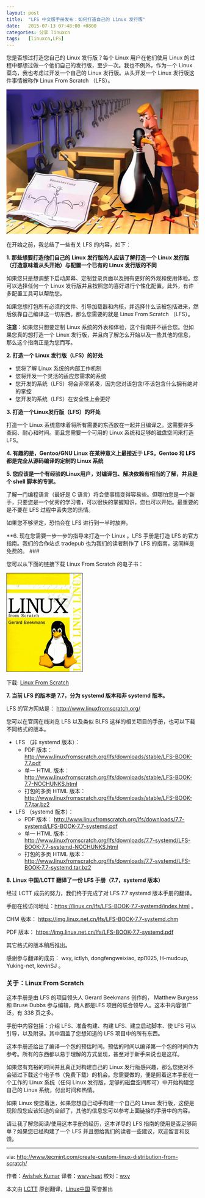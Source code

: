 ```yaml
---
layout: post
title:	"LFS 中文版手册发布：如何打造自己的 Linux 发行版"
date:	2015-07-13 07:48:00 +0800 
categories:	分享 linuxcn 
tags:	[linuxcn,LFS]
---
```



您是否想过打造您自己的 Linux 发行版？每个 Linux 用户在他们使用 Linux 的过程中都想过做一个他们自己的发行版，至少一次。我也不例外，作为一个 Linux 菜鸟，我也考虑过开发一个自己的 Linux 发行版。从头开发一个 Linux 发行版这件事情被称作 Linux From Scratch （LFS）。


![](/Asserts/Images/album/201507/12/225059cu9e537ir33ikeru.jpg)


在开始之前，我总结了一些有关 LFS 的内容，如下：


**1. 那些想要打造他们自己的 Linux 发行版的人应该了解打造一个 Linux 发行版（打造意味着从头开始）与配置一个已有的 Linux 发行版的不同**


如果您只是想调整下启动屏幕、定制登录页面以及拥有更好的外观和使用体验。您可以选择任何一个 Linux 发行版并且按照您的喜好进行个性化配置。此外，有许多配置工具可以帮助您。


如果您想打包所有必须的文件、引导加载器和内核，并选择什么该被包括进来，然后依靠自己编译这一切东西。那么您需要的就是 Linux From Scratch （LFS）。


**注意**：如果您只想要定制 Linux 系统的外表和体验，这个指南并不适合您。但如果您真的想打造一个 Linux 发行版，并且向了解怎么开始以及一些其他的信息，那么这个指南正是为您而写。


**2. 打造一个 Linux 发行版（LFS）的好处**


* 您将了解 Linux 系统的内部工作机制
* 您将开发一个灵活的适应您需求的系统
* 您开发的系统（LFS）将会非常紧凑，因为您对该包含/不该包含什么拥有绝对的掌控
* 您开发的系统（LFS）在安全性上会更好


**3. 打造一个Linux发行版（LFS）的坏处**


打造一个 Linux 系统意味着将所有需要的东西放在一起并且编译之。这需要许多查阅、耐心和时间。而且您需要一个可用的 Linux 系统和足够的磁盘空间来打造 LFS。


**4. 有趣的是，Gentoo/GNU Linux 在某种意义上最接近于 LFS。Gentoo 和 LFS 都是完全从源码编译的定制的 Linux 系统**


**5. 您应该是一个有经验的Linux用户，对编译包、解决依赖有相当的了解，并且是个 shell 脚本的专家。**


了解一门编程语言（最好是 C 语言）将会使事情变得容易些。但哪怕您是一个新手，只要您是一个优秀的学习者，可以很快的掌握知识，您也可以开始。最重要的是不要在 LFS 过程中丢失您的热情。


如果您不够坚定，恐怕会在 LFS 进行到一半时放弃。


\*\*6. 现在您需要一步一步的指导来打造一个 Linux 。LFS 手册是打造 LFS 的官方指南。我们的合作站点 tradepub 也为我们的读者制作了 LFS 的指南，这同样是免费的。 ###


您可以从下面的链接下载 Linux From Scratch 的电子书：


[![](/Asserts/Images/album/201507/12/225214g6bmigjednbu4fbb.gif)](http://tecmint.tradepub.com/free/w_linu01/prgm.cgi)


下载: [Linux From Scratch](http://tecmint.tradepub.com/free/w_linu01/prgm.cgi)


**7. 当前 LFS 的版本是 7.7，分为 systemd 版本和非 systemd 版本。**


LFS 的官方网站是： <http://www.linuxfromscratch.org/>


您可以在官网在线浏览 LFS 以及类似 BLFS 这样的相关项目的手册，也可以下载不同格式的版本。


* LFS （非 systemd 版本）：
	+ PDF 版本： <http://www.linuxfromscratch.org/lfs/downloads/stable/LFS-BOOK-7.7.pdf>
	+ 单一 HTML 版本： <http://www.linuxfromscratch.org/lfs/downloads/stable/LFS-BOOK-7.7-NOCHUNKS.html>
	+ 打包的多页 HTML 版本： <http://www.linuxfromscratch.org/lfs/downloads/stable/LFS-BOOK-7.7.tar.bz2>
* LFS （systemd 版本）：
	+ PDF 版本： <http://www.linuxfromscratch.org/lfs/downloads/7.7-systemd/LFS-BOOK-7.7-systemd.pdf>
	+ 单一 HTML 版本： <http://www.linuxfromscratch.org/lfs/downloads/7.7-systemd/LFS-BOOK-7.7-systemd-NOCHUNKS.html>
	+ 打包的多页 HTML 版本： <http://www.linuxfromscratch.org/lfs/downloads/7.7-systemd/LFS-BOOK-7.7-systemd.tar.bz2>


**8. Linux 中国/LCTT 翻译了一份 LFS 手册（7.7，systemd 版本）**


经过 LCTT 成员的努力，我们终于完成了对 LFS 7.7 systemd 版本手册的翻译。


手册在线访问地址：<https://linux.cn/lfs/LFS-BOOK-7.7-systemd/index.html> 。


CHM 版本： <https://img.linux.net.cn/lfs/LFS-BOOK-7.7-systemd.chm> 


PDF 版本： <https://img.linux.net.cn/lfs/LFS-BOOK-7.7-systemd.pdf>


其它格式的版本稍后推出。


感谢参与翻译的成员： wxy, ictlyh, dongfengweixiao, zpl1025, H-mudcup, Yuking-net, kevinSJ 。


### 关于：Linux From Scratch


这本手册是由 LFS 的项目领头人 Gerard Beekmans 创作的， Matthew Burgess 和 Bruse Dubbs 参与编辑，两人都是LFS 项目的联合领导人。这本书内容很广泛，有 338 页之多。


手册中内容包括：介绍 LFS、准备构建、构建 LFS、建立启动脚本、使 LFS 可以引导，以及附录。其中涵盖了您想知道的 LFS 项目中的所有东西。


这本手册还给出了编译一个包的预估时间。预估的时间以编译第一个包的时间作为参考。所有的东西都以易于理解的方式呈现，甚至对于新手来说也是这样。


如果您有充裕的时间并且真正对构建自己的 Linux 发行版感兴趣，那么您绝对不会错过下载这个电子书（免费下载）的机会。您需要做的，便是照着这本手册在一个工作的 Linux 系统（任何 Linux 发行版，足够的磁盘空间即可）中开始构建您自己的 Linux 系统，付出时间和热情。


如果 Linux 使您着迷，如果您想自己动手构建一个自己的 Linux 发行版，这便是现阶段您应该知道的全部了，其他的信息您可以参考上面链接的手册中的内容。


请让我了解您阅读/使用这本手册的经历，这本详尽的 LFS 指南的使用是否足够简单？如果您已经构建了一个 LFS 并且想给我们的读者一些建议，欢迎留言和反馈。




---


via: <http://www.tecmint.com/create-custom-linux-distribution-from-scratch/>


作者：[Avishek Kumar](http://www.tecmint.com/author/avishek/) 译者：[wwy-hust](https://github.com/wwy-hust) 校对：[wxy](https://github.com/wxy)


本文由 [LCTT](https://github.com/LCTT/TranslateProject) 原创翻译，[Linux中国](https://linux.cn/) 荣誉推出
